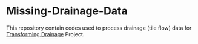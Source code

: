 # Missing-Drainage-Data

This repository contain codes used to process drainage (tile flow) data for [Transforming Drainage](https://sites.google.com/site/transformingdrainage/) Project.